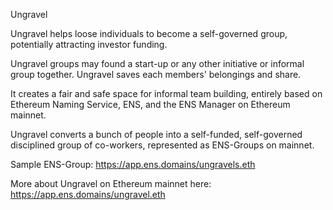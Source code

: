 Ungravel


Ungravel helps loose individuals to become a self-governed group, potentially attracting investor funding.

Ungravel groups may found a start-up or any other initiative  or informal group together.
Ungravel saves each members' belongings and share. 

It creates a fair and safe space for informal team building, entirely based on Ethereum Naming Service, ENS, and the ENS Manager on Ethereum mainnet.

Ungravel converts a bunch of people into a self-funded, self-governed disciplined group of co-workers, represented as ENS-Groups on mainnet.

Sample ENS-Group:  https://app.ens.domains/ungravels.eth

More about Ungravel on Ethereum mainnet here: https://app.ens.domains/ungravel.eth 

<!---
pepihasenfuss/pepihasenfuss is a ✨ special ✨ repository because its `README.md` (this file) appears on your GitHub profile.
You can click the Preview link to take a look at your changes.
--->
